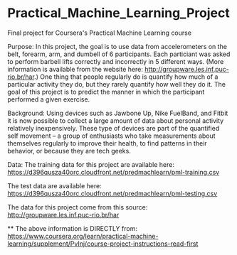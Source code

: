 # Practical_Machine_Learning_Project
Final project for Coursera's Practical Machine Learning course

Purpose:
In this project, the goal is to use data from accelerometers on the belt, forearm, arm, and dumbell of 6 participants. Each particiant was asked to perform barbell lifts correctly and incorrectly in 5 different ways. (More information is available from the website here: http://groupware.les.inf.puc-rio.br/har.) One thing that people regularly do is quantify how much of a particular activity they do, but they rarely quantify how well they do it. The goal of this project is to predict the manner in which the participant performed a given exercise. 

Background:
Using devices such as Jawbone Up, Nike FuelBand, and Fitbit it is now possible to collect a large amount of data about personal activity relatively inexpensively. These type of devices are part of the quantified self movement – a group of enthusiasts who take measurements about themselves regularly to improve their health, to find patterns in their behavior, or because they are tech geeks. 

Data:
The training data for this project are available here:
https://d396qusza40orc.cloudfront.net/predmachlearn/pml-training.csv

The test data are available here:
https://d396qusza40orc.cloudfront.net/predmachlearn/pml-testing.csv

The data for this project come from this source: http://groupware.les.inf.puc-rio.br/har 

** The above information is DIRECTLY from: https://www.coursera.org/learn/practical-machine-learning/supplement/PvInj/course-project-instructions-read-first